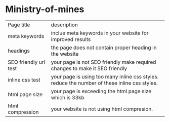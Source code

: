 # Ministry-of-mines
<html>
<body>
<table>
<tr>
<td> Page title</td>
<td> description</td>
</tr>
<tr>
<td>meta keywords </td>
<td> inclue meta keywords in your website for improved results </td>
</tr>

<tr>
<td>headings </td>
<td>the page does not contain proper heading in the website </td>
</tr>

<tr>
<td>SEO friendly url test </td>
<td>your page is not SEO friendly make required changes to make it SEO friendly </td>
</tr>

<tr>
<td>inline css test </td>
<td>your page is using too many inline css styles. reduce the number of these inline css styles.</td>
</tr>

<tr>
<td>html page size </td>
<td> your page is exceeding the html page size which is 33kb</td>
</tr>
<tr>
<td>html compression </td>
<td> your website is not using html compresion.</td>
</tr>


</body>
</html>
